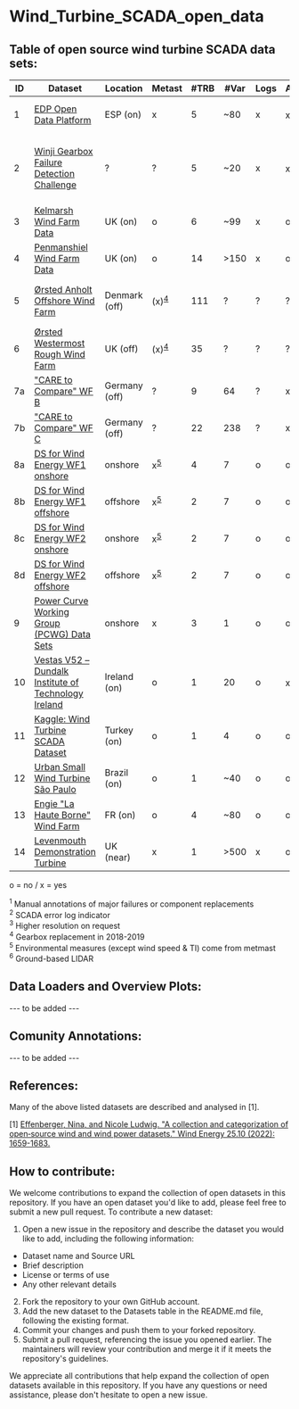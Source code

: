# Wind_Turbine_SCADA_open_data


## Table of open source wind turbine SCADA data sets:

|ID| Dataset                                                                                                        |Location       |Metast  |#TRB   |#Var   |Logs   |Annotations           |&Delta;t   |&sum;t        |Ref | Remarks/License  |
|- |-                                                                                                               |-              |-       |-      |-      |-      |-                     |-          |-             | -  |-                 |
|1 | [EDP Open Data Platform](https://www.edp.com/en/innovation/open-data)                                          |ESP (on)       |x       | 5     |~80    | x     | x<sup>[1](#fn1)</sup>| 10min     | 2y ('16-'17) |  - |  Need to register & log-in to the platform|
|2 | [Winji Gearbox Failure Detection Challenge](https://www.wedowind.ch/blog/winji-register)                       |?              |?       | 5     |~20    | x     | x<sup>[2](#fn2)</sup>| 10min     | 3y ('xx-'xx) |  - |  Need to register & no other application allowed without consent from WinJi AG | 
|3 | [Kelmarsh Wind Farm Data](https://zenodo.org/record/5841834#.YgpBQ_so-V7)                                      |UK (on)        |o       | 6     |~99     | x     | o                    | 10min<sup>[3](#fn3)</sup>     | 5y ('16-'21) |  - | [farm info](https://www.thewindpower.net/windfarm_en_17507_kelmarsh.php)|
|4 | [Penmanshiel Wind Farm Data](https://zenodo.org/record/5946808#.YgpAmvso-V5)                                   |UK (on)        |o       |14     |>150     | x     | o                   | 10min<sup>[3](#fn3)</sup>     | 5y ('16-'21) |  - | [farm info](https://www.thewindpower.net/windfarm_en_23147_penmanshiel.php) |
|5 | [Ørsted Anholt Offshore Wind Farm](https://orsted.com/en/our-business/offshore-wind/offshore-operational-data) |Denmark (off)  |(x)<sup>[4](#fn4)</sup>       | 111  | ?     | ?     | ?                    | 10min     | 2y           |  - | application/NDA required; wave buoy data; [farm info](https://www.thewindpower.net/windfarm_en_10687_anholt.php) |
|6 | [Ørsted Westermost Rough Wind Farm](https://orsted.com/en/our-business/offshore-wind/offshore-operational-data)|UK (off)       |(x)<sup>[4](#fn4)</sup>       | 35   | ?     | ?     | ?                    | 10min     | 2y           |  - | application/NDA required; wave buoy data; [farm info](https://www.thewindpower.net/windfarm_en_21826_westermost-rough.php) | 
|7a| ["CARE to Compare" WF B](https://data.niaid.nih.gov/resources?id=zenodo_10958774)                              |Germany (off)  |?       | 9    |  64| ?     | x                    | 10min     | 2y           |  - | data normalized for anonymization |
|7b| ["CARE to Compare" WF C](https://data.niaid.nih.gov/resources?id=zenodo_10958774)                              |Germany (off)  |?       | 22   | 238| ?     | x                  | 10min     | 2y          |  - | data normalized for anonymization |
|8a | [DS for Wind Energy WF1 onshore](https://zenodo.org/records/5516552)                                          |onshore        |x<sup>[5](#fn6)</sup>| 4     | 7     | o     | o      | 10min     | 1y           |  - | - |
|8b | [DS for Wind Energy WF1 offshore](https://zenodo.org/records/5516552)                                         |offshore       |x<sup>[5](#fn6)</sup>| 2     | 7     | o     | o      | 10min     | 1y           |  - | - | 
|8c | [DS for Wind Energy WF2 onshore](https://zenodo.org/records/5516554)                                          |onshore        |x<sup>[5](#fn6)</sup>| 2     | 7     | o     | o      | 10min     | 1y           |  - | - | 
|8d | [DS for Wind Energy WF2 offshore](https://zenodo.org/records/5516554)                                         |offshore       |x<sup>[5](#fn6)</sup>| 2     | 7     | o     | o      | 10min     | 1y           |  - | - | 
|9 | [Power Curve Working Group (PCWG) Data Sets](https://pcwg.org/)                                                |onshore        |x       | 3     | 1     | o     | o                   | 10min         | o       |  - | includes Lidar wind speed measurements |
|10| [Vestas V52 – Dundalk Institute of Technology Ireland](https://data.mendeley.com/datasets/tm988rs48k/2)        |Ireland (on)   |o       | 1     | 20   | o     | x<sup>[6](#fn6)</sup>| 10min     | 14y          |  - | Urban terrain |
|11| [Kaggle: Wind Turbine SCADA Dataset](https://www.kaggle.com/berkerisen/wind-turbine-scada-dataset)             |Turkey (on)    |o       | 1     | 4     | o     | o                    | 10min     | 1y ('18)     |  - | - | 
|12| [Urban Small Wind Turbine São Paulo](https://zenodo.org/records/7348454)                                       |Brazil (on)|o       | 1     | ~40   | o     | o                        | 1min      | 5y ('18-'23) |  - | Small, urban turbine | 
|13| [Engie "La Haute Borne" Wind Farm](https://opendata-renewables.engie.com/)                                     |FR (on)        |o       | 4     |~80    | o     | o                    | 10min     | 8y ('13-'20) | -  |  Not available anymore; [farm info](https://www.thewindpower.net/windfarm_en_3354_la-haute-borne-vaudeville-le-haut.php) |
|14| [Levenmouth Demonstration Turbine](https://pod.ore.catapult.org.uk/data-collection/ldt-turbine-scada-10min)    |UK (near)  |x       | 1     | >500  | x     | o                        | 10min/1sec| 3y ()'17-'20)|  - | Not for free (~2000 £) |

o = no / x = yes

<div id="fn1"><sup>1</sup> Manual annotations of major failures or component replacements </div>
<div id="fn2"><sup>2</sup> SCADA error log indicator</div>
<div id="fn3"><sup>3</sup> Higher resolution on request</div>
<div id="fn4"><sup>4</sup> Gearbox replacement in 2018-2019 </div>
<div id="fn5"><sup>5</sup> Environmental measures (except wind speed & TI) come from metmast </div>
<div id="fn6"><sup>6</sup> Ground-based LIDAR</div>

## Data Loaders and Overview Plots:
--- to be added ---

## Comunity Annotations:
--- to be added ---

## References:
Many of the above listed datasets are described and analysed in [1].

[1] [Effenberger, Nina, and Nicole Ludwig. "A collection and categorization of open‐source wind and wind power datasets." Wind Energy 25.10 (2022): 1659-1683.](https://onlinelibrary.wiley.com/doi/full/10.1002/we.2766)

## How to contribute:
We welcome contributions to expand the collection of open datasets in this repository. If you have an open dataset you'd like to add, please feel free to submit a new pull request.
To contribute a new dataset:

1. Open a new issue in the repository and describe the dataset you would like to add, including the following information:
- Dataset name and Source URL
- Brief description
- License or terms of use
- Any other relevant details


2. Fork the repository to your own GitHub account.
3. Add the new dataset to the Datasets table in the README.md file, following the existing format.
4. Commit your changes and push them to your forked repository.
5. Submit a pull request, referencing the issue you opened earlier. The maintainers will review your contribution and merge it if it meets the repository's guidelines.

We appreciate all contributions that help expand the collection of open datasets available in this repository. If you have any questions or need assistance, please don't hesitate to open a new issue.
